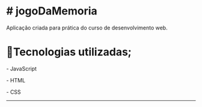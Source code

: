<div>
<h1># jogoDaMemoria </h1>
<p> Aplicação criada para prática do curso de desenvolvimento web. </p>
</div>

<h1>🚀Tecnologias utilizadas; </h1>
<p> - JavaScript</p>
<p> - HTML</p>
<p> - CSS</p>
<hr>
<br>
